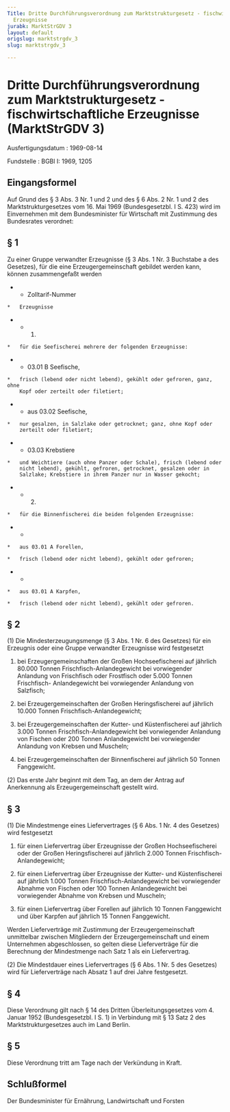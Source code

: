 ```yaml
---
Title: Dritte Durchführungsverordnung zum Marktstrukturgesetz - fischwirtschaftliche
  Erzeugnisse
jurabk: MarktStrGDV 3
layout: default
origslug: marktstrgdv_3
slug: marktstrgdv_3

---
```


# Dritte Durchführungsverordnung zum Marktstrukturgesetz - fischwirtschaftliche Erzeugnisse (MarktStrGDV 3)

Ausfertigungsdatum
:   1969-08-14

Fundstelle
:   BGBl I: 1969, 1205

## Eingangsformel

Auf Grund des § 3 Abs. 3 Nr. 1 und 2 und des § 6 Abs. 2 Nr. 1 und 2
des Marktstrukturgesetzes vom 16. Mai 1969 (Bundesgesetzbl. I S. 423)
wird im Einvernehmen mit dem Bundesminister für Wirtschaft mit
Zustimmung des Bundesrates verordnet:

## § 1

Zu einer Gruppe verwandter Erzeugnisse (§ 3 Abs. 1 Nr. 3 Buchstabe a
des Gesetzes), für die eine Erzeugergemeinschaft gebildet werden kann,
können zusammengefaßt werden

*    *   Zolltarif-Nummer

    *   Erzeugnisse


*    *   1.

    *   für die Seefischerei mehrere der folgenden Erzeugnisse:


*    *   03.01 B Seefische,

    *   frisch (lebend oder nicht lebend), gekühlt oder gefroren, ganz, ohne
        Kopf oder zerteilt oder filetiert;


*    *   aus 03.02 Seefische,

    *   nur gesalzen, in Salzlake oder getrocknet; ganz, ohne Kopf oder
        zerteilt oder filetiert;


*    *   03.03 Krebstiere

    *   und Weichtiere (auch ohne Panzer oder Schale), frisch (lebend oder
        nicht lebend), gekühlt, gefroren, getrocknet, gesalzen oder in
        Salzlake; Krebstiere in ihrem Panzer nur in Wasser gekocht;


*    *   2.

    *   für die Binnenfischerei die beiden folgenden Erzeugnisse:


*    *
    *   aus 03.01 A Forellen,

    *   frisch (lebend oder nicht lebend), gekühlt oder gefroren;


*    *
    *   aus 03.01 A Karpfen,

    *   frisch (lebend oder nicht lebend), gekühlt oder gefroren.

## § 2

(1) Die Mindesterzeugungsmenge (§ 3 Abs. 1 Nr. 6 des Gesetzes) für ein
Erzeugnis oder eine Gruppe verwandter Erzeugnisse wird festgesetzt

1.  bei Erzeugergemeinschaften der Großen Hochseefischerei auf jährlich
    80\.000 Tonnen Frischfisch-Anlandegewicht bei vorwiegender Anlandung
    von Frischfisch oder Frostfisch oder 5.000 Tonnen Frischfisch-
    Anlandegewicht bei vorwiegender Anlandung von Salzfisch;


2.  bei Erzeugergemeinschaften der Großen Heringsfischerei auf jährlich
    10\.000 Tonnen Frischfisch-Anlandegewicht;


3.  bei Erzeugergemeinschaften der Kutter- und Küstenfischerei auf
    jährlich 3.000 Tonnen Frischfisch-Anlandegewicht bei vorwiegender
    Anlandung von Fischen oder 200 Tonnen Anlandegewicht bei vorwiegender
    Anlandung von Krebsen und Muscheln;


4.  bei Erzeugergemeinschaften der Binnenfischerei auf jährlich 50 Tonnen
    Fanggewicht.




(2) Das erste Jahr beginnt mit dem Tag, an dem der Antrag auf
Anerkennung als Erzeugergemeinschaft gestellt wird.

## § 3

(1) Die Mindestmenge eines Liefervertrages (§ 6 Abs. 1 Nr. 4 des
Gesetzes) wird festgesetzt

1.  für einen Liefervertrag über Erzeugnisse der Großen Hochseefischerei
    oder der Großen Heringsfischerei auf jährlich 2.000 Tonnen
    Frischfisch-Anlandegewicht;


2.  für einen Liefervertrag über Erzeugnisse der Kutter- und
    Küstenfischerei auf jährlich 1.000 Tonnen Frischfisch-Anlandegewicht
    bei vorwiegender Abnahme von Fischen oder 100 Tonnen Anlandegewicht
    bei vorwiegender Abnahme von Krebsen und Muscheln;


3.  für einen Liefervertrag über Forellen auf jährlich 10 Tonnen
    Fanggewicht und über Karpfen auf jährlich 15 Tonnen Fanggewicht.



Werden Lieferverträge mit Zustimmung der Erzeugergemeinschaft
unmittelbar zwischen Mitgliedern der Erzeugergemeinschaft und einem
Unternehmen abgeschlossen, so gelten diese Lieferverträge für die
Berechnung der Mindestmenge nach Satz 1 als ein Liefervertrag.

(2) Die Mindestdauer eines Liefervertrages (§ 6 Abs. 1 Nr. 5 des
Gesetzes) wird für Lieferverträge nach Absatz 1 auf drei Jahre
festgesetzt.

## § 4

Diese Verordnung gilt nach § 14 des Dritten Überleitungsgesetzes vom
4\. Januar 1952 (Bundesgesetzbl. I S. 1) in Verbindung mit § 13 Satz 2
des Marktstrukturgesetzes auch im Land Berlin.

## § 5

Diese Verordnung tritt am Tage nach der Verkündung in Kraft.

## Schlußformel

Der Bundesminister für Ernährung, Landwirtschaft und Forsten


